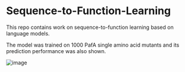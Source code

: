# Sequence-to-Function-Learning

This repo contains work on sequence-to-function learning based on language models.

The model was trained on 1000 PafA single amino acid mutants and its prediction performance was also shown. 

![image](https://user-images.githubusercontent.com/47986787/205684314-7029ee8f-f1cb-4375-9bd2-b881750b015c.png)
